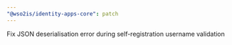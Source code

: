 ```yaml
---
"@wso2is/identity-apps-core": patch
---
```


Fix JSON deserialisation error during self-registration username validation
